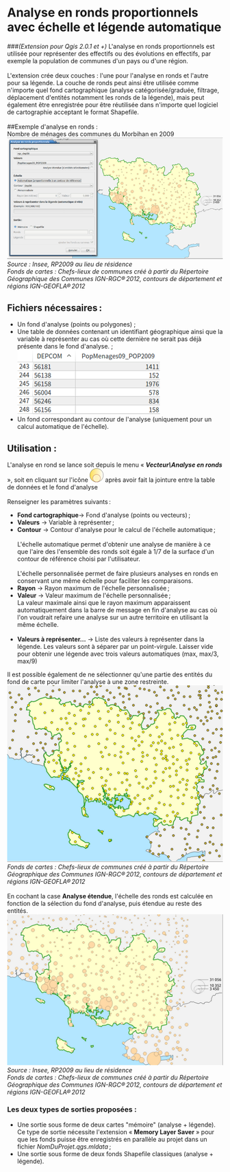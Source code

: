 Analyse en ronds proportionnels<br>avec échelle et légende automatique
===================

###_(Extension pour Qgis 2.0.1 et +)_
L'analyse en ronds proportionnels est utilisée pour représenter des effectifs ou des évolutions en effectifs, par exemple la population de communes d'un pays ou d'une région.<br><br>
L'extension crée deux couches : l'une pour l'analyse en ronds et l'autre pour sa légende. La couche de ronds peut ainsi être utilisée comme n'importe quel fond cartographique (analyse catégorisée/graduée, filtrage, déplacement d'entités notamment les ronds de la légende), mais peut également être enregistrée pour être réutilisée dans n'importe quel logiciel de cartographie acceptant le format Shapefile.<BR>   
##Exemple d'analyse en ronds : <br>Nombre de ménages des communes du Morbihan en 2009
![](https://raw.githubusercontent.com/LCacheux68224/ImagesForDoc/master/ProportionalCircles/ProportionalCircles1.png)<br>
_Source : Insee, RP2009 au lieu de résidence_<br>
_Fonds de cartes : Chefs-lieux de communes créé à partir du Répertoire Géographique des Communes IGN-RGC® 2012, contours de département et régions IGN-GEOFLA® 2012_
## Fichiers nécessaires :
* Un fond d'analyse (points ou polygones) ;
* Une table de données contenant un identifiant géographique ainsi que la variable à représenter au cas où cette dernière ne serait pas déjà présente dans le fond d'analyse. ;<br>![](https://raw.githubusercontent.com/LCacheux68224/ImagesForDoc/master/ProportionalCircles/Table.png)
* Un fond correspondant au contour de l'analyse (uniquement pour un calcul automatique de l'échelle).
 
## Utilisation :
L'analyse en rond se lance soit depuis le menu « **_Vecteur\Analyse en ronds_** »,
soit en cliquant sur l'icône 
![](https://raw.githubusercontent.com/LCacheux68224/ImagesForDoc/master/ProportionalCircles/iconRonds.png) après avoir fait la jointure entre la table de données et le fond d'analyse<br><br>
Renseigner les paramètres suivants :
* **Fond cartographique**-> Fond d'analyse (points ou vecteurs) ;
* **Valeurs** -> Variable à représenter ;
* **Contour** -> Contour d'analyse pour le calcul de l'échelle automatique ;<br><br>
L'échelle automatique permet d'obtenir une analyse de manière à ce que l'aire des l'ensemble des ronds soit égale à 1/7 de la surface d'un contour de référence choisi par l'utilisateur.<br> <br>
L'échelle personnalisée permet de faire plusieurs analyses en ronds en conservant une même échelle pour faciliter les comparaisons.
* **Rayon** -> Rayon maximum de l'échelle personnalisée ;
* **Valeur** -> Valeur maximum de l'échelle personnalisée ;<br>
La valeur maximale ainsi que le rayon maximum apparaissent automatiquement dans la barre de message en fin d'analyse au cas où l'on voudrait refaire une analyse sur un autre territoire en utilisant la même échelle.<br><br>
* **Valeurs à représenter…** -> Liste des valeurs à représenter dans la légende. Les valeurs sont à séparer par un point-virgule. Laisser vide pour obtenir une légende avec trois valeurs automatiques (max, max/3, max/9)

Il est possible également de ne sélectionner qu'une partie des entités du fond de carte pour limiter l'analyse à une zone restreinte.<br>
![](https://raw.githubusercontent.com/LCacheux68224/ImagesForDoc/master/ProportionalCircles/ProportionalCircles2.png)<br>
_Fonds de cartes : Chefs-lieux de communes créé à partir du Répertoire Géographique des Communes IGN-RGC® 2012, contours de département et régions IGN-GEOFLA® 2012_<br><br>
En cochant la case **Analyse étendue**, l'échelle des ronds est calculée en fonction de la sélection du fond d'analyse, puis étendue au reste des entités.<br>
![](https://raw.githubusercontent.com/LCacheux68224/ImagesForDoc/master/ProportionalCircles/ProportionalCircles3.png)<br>
_Source : Insee, RP2009 au lieu de résidence_<br>
_Fonds de cartes : Chefs-lieux de communes créé à partir du Répertoire Géographique des Communes IGN-RGC® 2012, contours de département et régions IGN-GEOFLA® 2012_<br>



### Les deux types de sorties proposées : 
* Une sortie sous forme de deux cartes "mémoire" (analyse + légende). Ce type de sortie nécessite l'extension « **Memory Layer Saver** » pour que les fonds puisse être enregistrés en parallèle au projet dans un fichier _NomDuProjet.qgs.mldata_ ;
* Une sortie sous forme de deux fonds Shapefile classiques (analyse + légende).
